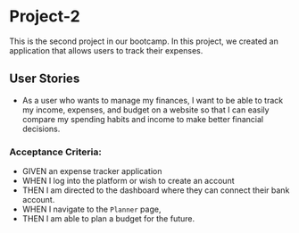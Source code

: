 # Project-2
This is the second project in our bootcamp. In this project, we created an application that allows users to track their expenses.

## User Stories
* As a user who wants to manage my finances, I want to be able to track my income, expenses, and budget on a website so that I can easily compare my spending habits and income to make better financial decisions.

### Acceptance Criteria:

* GIVEN an expense tracker application
* WHEN I log into the platform or wish to create an account
* THEN I am directed to the dashboard where they can connect their bank account.
* WHEN I navigate to the `Planner` page,
* THEN I am able to plan a budget for the future.
